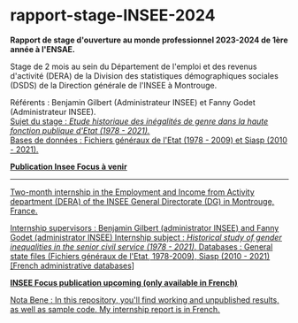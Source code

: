 # rapport-stage-INSEE-2024
**Rapport de stage d'ouverture au monde professionnel 2023-2024 de 1ère année à l'ENSAE.** 

Stage de 2 mois au sein du Département de l'emploi et des revenus d'activité (DERA) de la Division des statistiques démographiques sociales (DSDS) de la Direction générale de l'INSEE à Montrouge.  

Référents : Benjamin Gilbert (Administrateur INSEE) et Fanny Godet (Administrateur INSEE).  
<u>Sujet du stage :<u> *Etude historique des inégalités de genre dans la haute fonction publique d'Etat (1978 - 2021).*    
Bases de données : Fichiers généraux de l'Etat (1978 - 2009) et Siasp (2010 - 2021).  

**Publication Insee Focus à venir**

________________


Two-month internship in the Employment and Income from Activity department (DERA) of the INSEE General Directorate (DG) in Montrouge, France. 

Internship supervisors : Benjamin Gilbert (administrator INSEE) and Fanny Godet (administrator INSEE)
<u> Internship subject :<u> *Historical study of gender inequalities in the senior civil service (1978 - 2021).*
Databases : General state files (Fichiers généraux de l'Etat, 1978-2009), Siasp (2010 - 2021) [French administrative databases]

**INSEE Focus publication upcoming (only available in French)**

Nota Bene : In this repository, you'll find working and unpublished results, as well as sample code. My internship report is in French.
